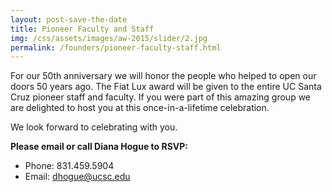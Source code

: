 ```yaml
---
layout: post-save-the-date
title: Pioneer Faculty and Staff
img: /css/assets/images/aw-2015/slider/2.jpg
permalink: /founders/pioneer-faculty-staff.html
---
```


For our 50th anniversary we will honor the people who helped to open our doors 50 years ago. The Fiat Lux award will be given to the entire UC Santa Cruz pioneer staff and faculty. If you were part of this amazing group we are delighted to host you at this once-in-a-lifetime celebration.

We look forward to celebrating with you.

**Please email or call Diana Hogue to RSVP:**

- Phone: 831.459.5904
- Email: [dhogue@ucsc.edu](mailto:dhogue@ucsc.edu)